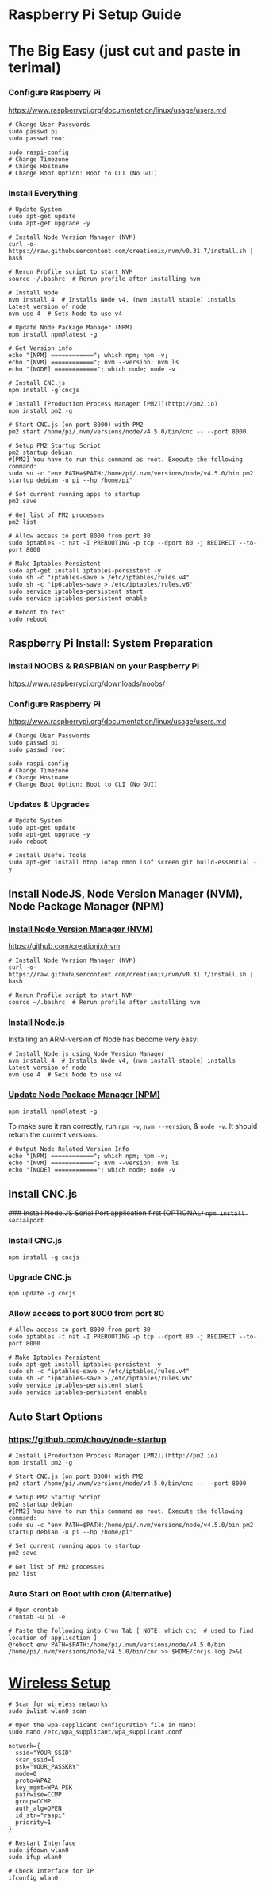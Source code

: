 # Raspberry Pi Setup Guide

# The Big Easy (just cut and paste in terimal)
### Configure Raspberry Pi
https://www.raspberrypi.org/documentation/linux/usage/users.md

```
# Change User Passwords
sudo passwd pi
sudo passwd root

sudo raspi-config
# Change Timezone
# Change Hostname
# Change Boot Option: Boot to CLI (No GUI)
```

### Install Everything
```
# Update System
sudo apt-get update
sudo apt-get upgrade -y

# Install Node Version Manager (NVM)
curl -o- https://raw.githubusercontent.com/creationix/nvm/v0.31.7/install.sh | bash

# Rerun Profile script to start NVM
source ~/.bashrc  # Rerun profile after installing nvm

# Install Node
nvm install 4  # Installs Node v4, (nvm install stable) installs Latest version of node
nvm use 4  # Sets Node to use v4

# Update Node Package Manager (NPM)
npm install npm@latest -g

# Get Version info
echo "[NPM] ============"; which npm; npm -v;
echo "[NVM] ============"; nvm --version; nvm ls
echo "[NODE] ============"; which node; node -v

# Install CNC.js
npm install -g cncjs

# Install [Production Process Manager [PM2]](http://pm2.io)
npm install pm2 -g

# Start CNC.js (on port 8000) with PM2
pm2 start /home/pi/.nvm/versions/node/v4.5.0/bin/cnc -- --port 8000

# Setup PM2 Startup Script
pm2 startup debian
#[PM2] You have to run this command as root. Execute the following command:
sudo su -c "env PATH=$PATH:/home/pi/.nvm/versions/node/v4.5.0/bin pm2 startup debian -u pi --hp /home/pi"

# Set current running apps to startup
pm2 save

# Get list of PM2 processes
pm2 list

# Allow access to port 8000 from port 80
sudo iptables -t nat -I PREROUTING -p tcp --dport 80 -j REDIRECT --to-port 8000

# Make Iptables Persistent
sudo apt-get install iptables-persistent -y
sudo sh -c "iptables-save > /etc/iptables/rules.v4"
sudo sh -c "ip6tables-save > /etc/iptables/rules.v6"
sudo service iptables-persistent start
sudo service iptables-persistent enable

# Reboot to test
sudo reboot
```


## Raspberry Pi Install: System Preparation
### Install NOOBS & RASPBIAN on your Raspberry Pi
https://www.raspberrypi.org/downloads/noobs/

### Configure Raspberry Pi
https://www.raspberrypi.org/documentation/linux/usage/users.md

```
# Change User Passwords
sudo passwd pi
sudo passwd root

sudo raspi-config
# Change Timezone
# Change Hostname
# Change Boot Option: Boot to CLI (No GUI)
```

### Updates & Upgrades
```
# Update System
sudo apt-get update
sudo apt-get upgrade -y
sudo reboot

# Install Useful Tools
sudo apt-get install htop iotop nmon lsof screen git build-essential -y
```

## Install NodeJS, Node Version Manager (NVM), Node Package Manager (NPM)

### [Install Node Version Manager (NVM)](https://github.com/creationix/nvm)
https://github.com/creationix/nvm

```
# Install Node Version Manager (NVM)
curl -o- https://raw.githubusercontent.com/creationix/nvm/v0.31.7/install.sh | bash

# Rerun Profile script to start NVM
source ~/.bashrc  # Rerun profile after installing nvm
```

### [Install Node.js](https://nodejs.org)
Installing an ARM-version of Node has become very easy:

```
# Install Node.js using Node Version Manager
nvm install 4  # Installs Node v4, (nvm install stable) installs Latest version of node
nvm use 4  # Sets Node to use v4
```

### [Update Node Package Manager (NPM)](https://docs.npmjs.com/getting-started/installing-node)
```npm install npm@latest -g```

To make sure it ran correctly, run ``npm -v``, ``nvm --version``, & ``node -v``. It should return the current versions.

```
# Output Node Related Version Info
echo "[NPM] ============"; which npm; npm -v;
echo "[NVM] ============"; nvm --version; nvm ls
echo "[NODE] ============"; which node; node -v
```


## Install CNC.js

~~### Install Node.JS Serial Port application first (OPTIONAL)
```npm install serialport```~~

### Install CNC.js
```npm install -g cncjs```

### Upgrade CNC.js
```npm update -g cncjs```

### Allow access to port 8000 from port 80
```
# Allow access to port 8000 from port 80
sudo iptables -t nat -I PREROUTING -p tcp --dport 80 -j REDIRECT --to-port 8000

# Make Iptables Persistent
sudo apt-get install iptables-persistent -y
sudo sh -c "iptables-save > /etc/iptables/rules.v4"
sudo sh -c "ip6tables-save > /etc/iptables/rules.v6"
sudo service iptables-persistent start
sudo service iptables-persistent enable
```


## Auto Start Options

### https://github.com/chovy/node-startup
```
# Install [Production Process Manager [PM2]](http://pm2.io)
npm install pm2 -g

# Start CNC.js (on port 8000) with PM2
pm2 start /home/pi/.nvm/versions/node/v4.5.0/bin/cnc -- --port 8000

# Setup PM2 Startup Script
pm2 startup debian
#[PM2] You have to run this command as root. Execute the following command:
sudo su -c "env PATH=$PATH:/home/pi/.nvm/versions/node/v4.5.0/bin pm2 startup debian -u pi --hp /home/pi"

# Set current running apps to startup
pm2 save

# Get list of PM2 processes
pm2 list
```

### Auto Start on Boot with cron (Alternative)
```
# Open crontab
crontab -u pi -e

# Paste the following into Cron Tab [ NOTE: which cnc  # used to find location of application ]
@reboot env PATH=$PATH:/home/pi/.nvm/versions/node/v4.5.0/bin /home/pi/.nvm/versions/node/v4.5.0/bin/cnc >> $HOME/cncjs.log 2>&1
```

# [Wireless Setup](https://www.raspberrypi.org/documentation/configuration/wireless/wireless-cli.md)
```
# Scan for wireless networks
sudo iwlist wlan0 scan

# Open the wpa-supplicant configuration file in nano:
sudo nano /etc/wpa_supplicant/wpa_supplicant.conf

network={
  ssid="YOUR_SSID"
  scan_ssid=1
  psk="YOUR_PASSKRY"
  mode=0
  proto=WPA2
  key_mgmt=WPA-PSK
  pairwise=CCMP
  group=CCMP
  auth_alg=OPEN
  id_str="raspi"
  priority=1
}

# Restart Interface
sudo ifdown wlan0
sudo ifup wlan0

# Check Interface for IP
ifconfig wlan0
```
